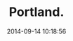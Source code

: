 ---
layout: post
title:  "Portland."
date:   2014-09-14 10:18:56
categories: jekyll update
lat: 45.5200
lng: -122.6819
desc: "Portland is the largest city in the U.S. state of Oregon, near the confluence of the Willamette and Columbia rivers. According to the 2010 Census, it had a population of 583,776, estimated to have reached 609,456 in 2013, making it the 29th most populous city in the United States and the third most populous city in the Pacific Northwest region (after Seattle, Washington; and Vancouver, British Columbia, Canada)."
---